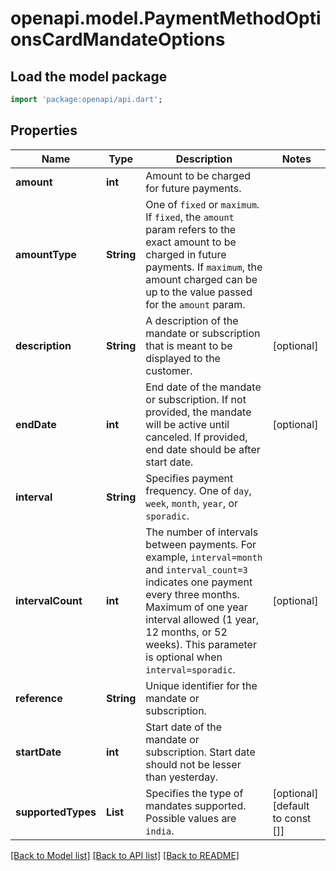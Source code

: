 # openapi.model.PaymentMethodOptionsCardMandateOptions

## Load the model package
```dart
import 'package:openapi/api.dart';
```

## Properties
Name | Type | Description | Notes
------------ | ------------- | ------------- | -------------
**amount** | **int** | Amount to be charged for future payments. | 
**amountType** | **String** | One of `fixed` or `maximum`. If `fixed`, the `amount` param refers to the exact amount to be charged in future payments. If `maximum`, the amount charged can be up to the value passed for the `amount` param. | 
**description** | **String** | A description of the mandate or subscription that is meant to be displayed to the customer. | [optional] 
**endDate** | **int** | End date of the mandate or subscription. If not provided, the mandate will be active until canceled. If provided, end date should be after start date. | [optional] 
**interval** | **String** | Specifies payment frequency. One of `day`, `week`, `month`, `year`, or `sporadic`. | 
**intervalCount** | **int** | The number of intervals between payments. For example, `interval=month` and `interval_count=3` indicates one payment every three months. Maximum of one year interval allowed (1 year, 12 months, or 52 weeks). This parameter is optional when `interval=sporadic`. | [optional] 
**reference** | **String** | Unique identifier for the mandate or subscription. | 
**startDate** | **int** | Start date of the mandate or subscription. Start date should not be lesser than yesterday. | 
**supportedTypes** | **List<String>** | Specifies the type of mandates supported. Possible values are `india`. | [optional] [default to const []]

[[Back to Model list]](../README.md#documentation-for-models) [[Back to API list]](../README.md#documentation-for-api-endpoints) [[Back to README]](../README.md)


